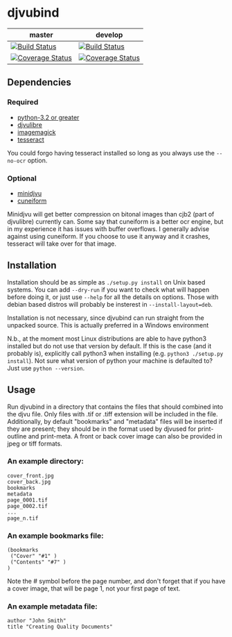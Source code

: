 # djvubind

| master | develop |
|--------|---------|
| [![Build Status](https://travis-ci.org/strider1551/djvubind.svg?branch=master)](https://travis-ci.org/strider1551/djvubind) | [![Build Status](https://travis-ci.org/strider1551/djvubind.svg?branch=develop)](https://travis-ci.org/strider1551/djvubind) |
| [![Coverage Status](https://coveralls.io/repos/strider1551/djvubind/badge.svg?branch=master)](https://coveralls.io/r/strider1551/djvubind?branch=master) | [![Coverage Status](https://coveralls.io/repos/strider1551/djvubind/badge.svg?branch=develop)](https://coveralls.io/r/strider1551/djvubind?branch=develop) |

## Dependencies

### Required

- [python-3.2 or greater](https://www.python.org/)
- [djvulibre](http://djvu.sourceforge.net/)
- [imagemagick](http://www.imagemagick.org/)
- [tesseract](https://code.google.com/p/tesseract-ocr/)

You could forgo having tesseract installed so long as you always use the `--no-ocr` option.

### Optional

- [minidjvu](http://minidjvu.sourceforge.net/)
- [cuneiform](http://cognitiveforms.com/products_and_services/cuneiform)

Minidjvu will get better compression on bitonal images than cjb2 (part of djvulibre) currently can. Some say that cuneiform is a better ocr engine, but in my experience it has issues with buffer overflows. I generally advise against using cuneiform. If you choose to use it anyway and it crashes, tesseract will take over for that image.

## Installation

Installation should be as simple as `./setup.py install` on Unix based systems. You can add `--dry-run` if you want to check what will happen before doing it, or just use `--help` for all the details on options. Those with debian based distros will probably be insterest in `--install-layout=deb`.

Installation is not necessary, since djvubind can run straight from the unpacked source. This is actually preferred in a Windows environment

N.b., at the moment most Linux distributions are able to have python3 installed but do not use that version by default. If this is the case (and it probably is), explicitly call python3 when installing (e.g. `python3 ./setup.py install`). Not sure what version of python your machine is defaulted to? Just use `python --version`.

## Usage

Run djvubind in a directory that contains the files that should combined into the djvu file. Only files with .tif or .tiff extension will be included in the file. Additionally, by default "bookmarks" and "metadata" files will be inserted if they are present; they should be in the format used by djvused for print-outline and print-meta. A front or back cover image can also be provided in jpeg or tiff formats.

### An example directory:
```
cover_front.jpg
cover_back.jpg
bookmarks
metadata
page_0001.tif
page_0002.tif
...
page_n.tif
```

### An example bookmarks file:

```
(bookmarks
 ("Cover" "#1" )
 ("Contents" "#7" )
)
```

Note the # symbol before the page number, and don't forget that if you have a cover image, that will be page 1, not your first page of text.

### An example metadata file:

```
author "John Smith"
title "Creating Quality Documents"
```
